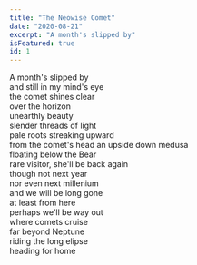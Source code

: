 ```yaml
---
title: "The Neowise Comet"
date: "2020-08-21"
excerpt: "A month's slipped by"
isFeatured: true
id: 1
---
```


A month's slipped by  
and still in my mind's eye  
the comet shines clear  
over the horizon  
unearthly beauty  
slender threads of light  
pale roots streaking upward  
from the comet's head
an upside down medusa  
floating below the Bear  
rare visitor, she'll be back again  
though not next year  
nor even next millenium  
and we will be long gone  
at least from here  
perhaps we'll be way out  
where comets cruise  
far beyond Neptune  
riding the long elipse  
heading for home
